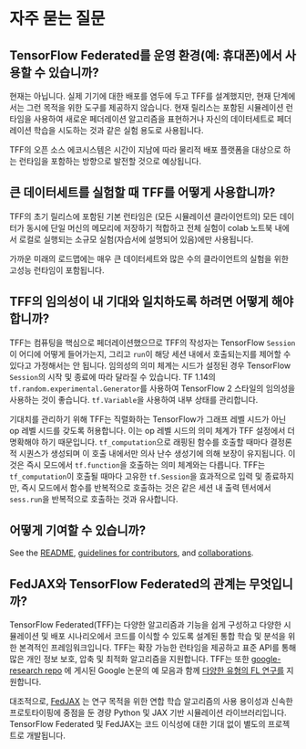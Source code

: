 # 자주 묻는 질문

## TensorFlow Federated를 운영 환경(예: 휴대폰)에서 사용할 수 있습니까?

현재는 아닙니다. 실제 기기에 대한 배포를 염두에 두고 TFF를 설계했지만, 현재 단계에서는 그런 목적을 위한 도구를 제공하지 않습니다. 현재 릴리스는 포함된 시뮬레이션 런타임을 사용하여 새로운 페더레이션 알고리즘을 표현하거나 자신의 데이터세트로 페더레이션 학습을 시도하는 것과 같은 실험 용도로 사용됩니다.

TFF의 오픈 소스 에코시스템은 시간이 지남에 따라 물리적 배포 플랫폼을 대상으로 하는 런타임을 포함하는 방향으로 발전할 것으로 예상됩니다.

## 큰 데이터세트를 실험할 때 TFF를 어떻게 사용합니까?

TFF의 초기 릴리스에 포함된 기본 런타임은 (모든 시뮬레이션 클라이언트의) 모든 데이터가 동시에 단일 머신의 메모리에 저장하기 적합하고 전체 실험이 colab 노트북 내에서 로컬로 실행되는 소규모 실험(자습서에 설명되어 있음)에만 사용됩니다.

가까운 미래의 로드맵에는 매우 큰 데이터세트와 많은 수의 클라이언트의 실험을 위한 고성능 런타임이 포함됩니다.

## TFF의 임의성이 내 기대와 일치하도록 하려면 어떻게 해야 합니까?

TFF는 컴퓨팅을 핵심으로 페더레이션했으므로 TFF의 작성자는 TensorFlow `Session`이 어디에 어떻게 들어가는지, 그리고 `run`이 해당 세션 내에서 호출되는지를 제어할 수 있다고 가정해서는 안 됩니다. 임의성의 의미 체계는 시드가 설정된 경우 TensorFlow `Session`의 시작 및 종료에 따라 달라질 수 있습니다. TF 1.14의 `tf.random.experimental.Generator`를 사용하여 TensorFlow 2 스타일의 임의성을 사용하는 것이 좋습니다. `tf.Variable`을 사용하여 내부 상태를 관리합니다.

기대치를 관리하기 위해 TFF는 직렬화하는 TensorFlow가 그래프 레벨 시드가 아닌 op 레벨 시드를 갖도록 허용합니다. 이는 op 레벨 시드의 의미 체계가 TFF 설정에서 더 명확해야 하기 때문입니다. `tf_computation`으로 래핑된 함수를 호출할 때마다 결정론적 시퀀스가 생성되며 이 호출 내에서만 의사 난수 생성기에 의해 보장이 유지됩니다. 이것은 즉시 모드에서 `tf.function`을 호출하는 의미 체계와는 다릅니다. TFF는 `tf_computation`이 호출될 때마다 고유한 `tf.Session`을 효과적으로 입력 및 종료하지만, 즉시 모드에서 함수를 반복적으로 호출하는 것은 같은 세션 내 출력 텐서에서 `sess.run`을 반복적으로 호출하는 것과 유사합니다.

## 어떻게 기여할 수 있습니까?

See the [README](../README.md), [guidelines for contributors](../CONTRIBUTING.md), and [collaborations](collaborations/README.md).

## FedJAX와 TensorFlow Federated의 관계는 무엇입니까?

TensorFlow Federated(TFF)는 다양한 알고리즘과 기능을 쉽게 구성하고 다양한 시뮬레이션 및 배포 시나리오에서 코드를 이식할 수 있도록 설계된 통합 학습 및 분석을 위한 본격적인 프레임워크입니다. TFF는 확장 가능한 런타임을 제공하고 표준 API를 통해 많은 개인 정보 보호, 압축 및 최적화 알고리즘을 지원합니다. TFF는 또한 [google-research repo](https://github.com/google-research/federated) 에 게시된 Google 논문의 예 모음과 함께 [다양한 유형의 FL 연구를](https://www.tensorflow.org/federated/tff_for_research) 지원합니다.

대조적으로, [FedJAX](https://github.com/google/fedjax) 는 연구 목적을 위한 연합 학습 알고리즘의 사용 용이성과 신속한 프로토타이핑에 중점을 둔 경량 Python 및 JAX 기반 시뮬레이션 라이브러리입니다. TensorFlow Federated 및 FedJAX는 코드 이식성에 대한 기대 없이 별도의 프로젝트로 개발됩니다.

